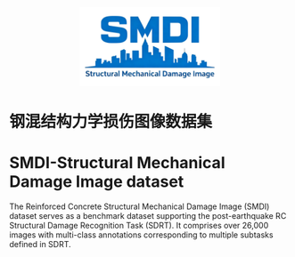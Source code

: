 <p align="center">
  <img src="./assets/SMDI_logo.png" alt="logo" width="50%">
</p>

# 钢混结构力学损伤图像数据集
# **SMDI-Structural Mechanical Damage Image dataset**
The Reinforced Concrete Structural Mechanical Damage Image (SMDI) dataset serves as a benchmark dataset supporting the post-earthquake RC Structural Damage Recognition Task (SDRT). It comprises over 26,000 images with multi-class annotations corresponding to multiple subtasks defined in SDRT.
